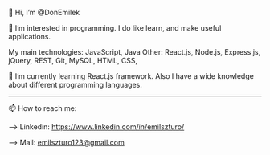 👋 Hi, I’m @DonEmilek

👀 I’m interested in programming. I do like learn, and make useful applications. 

My main technologies: JavaScript, Java
Other: React.js, Node.js, Express.js, jQuery, REST, Git, MySQL, HTML, CSS, 

🌱 I’m currently learning React.js framework. Also I have a wide knowledge about different programming languages.

-------------------

📫 How to reach me:

--> Linkedin: https://www.linkedin.com/in/emilszturo/

--> Mail: emilszturo123@gmail.com
